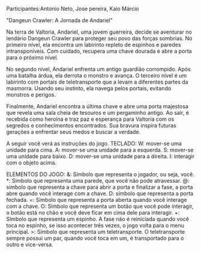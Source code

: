 Participantes:Antonio Neto, Jose pereira, Kaio Márcio

 "Dangeun Crawler: A Jornada de Andariel"

Na terra de Valtoria, Andariel, uma jovem guerreira, decide se aventurar no lendário Dangeun Crawler para proteger seu povo das forças sombrias. No primeiro nível, ela encontra um labirinto repleto de espinhos e paredes intransponíveis. Com cuidado, recupera uma chave dourada e abre a porta para o próximo nível. 

No segundo nível, Andariel enfrenta um antigo guardião corrompido. Após uma batalha árdua, ela derrota o monstro e avança. O terceiro nível é um labirinto com portais de teletransporte que a levam a diferentes partes da masmorra. Usando seu instinto, ela navega pelos portais, evitando monstros e perigos.

Finalmente, Andariel encontra a última chave e abre uma porta majestosa que revela uma sala cheia de tesouros e um pergaminho antigo. Ao sair, é recebida como heroína e traz paz e esperança para Valtoria com os segredos e conhecimentos encontrados. Sua bravura inspira futuras gerações a enfrentar seus medos e buscar a verdade.

A seguir você verá as instruções do jogo. TECLADO: W: mover-se uma unidade para cima. A: mover-se uma unidade para a esquerda. S: mover-se uma unidade para baixo. D: mover-se uma unidade para a direita. I: interagir com o objeto acima.

ELEMENTOS DO JOGO: &: Símbolo que representa o jogador, ou seja, você. *: Símbolo que representa uma parede, que você não pode atravessar. @: símbolo que representa a chave para abrir a porta e finalizar a fase, a porta abre quando você interage com a chave. D: símbolo que representa a porta fechada. =: Símbolo que representa a porta aberta quando você interage com a chave. O: Símbolo que representa um botão que você pode interagir, o botão está no chão e você deve ficar em cima dele para interagir. +: Símbolo que representa um espinho. A fase não é reiniciada quando você toca no espinho, se isso acontecer três vezes, o jogo volta para o menu principal. >: Símbolo que representa um teletransporte. O teletransporte sempre possui um par, quando você toca em um, é transportado para o outro e vice-versa.
